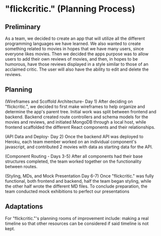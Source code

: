 # "flickcritic." (Planning Process)

## Preliminary
As a team, we decided to create an app that will utilize all the different programming languages we have learned. We also wanted to create something related to movies in hopes that we have many users, since everyone likes movies. Then we decided the apps purpose was to allow users to add their own reviews of movies, and then, in hopes to be humorous, have those reviews displayed in a style similar to those of an acclaimed critic. The user will also have the ability to edit and delete the reviews.

## Planning
(Wireframes and Scoffold Architecture- Day 1)
After deciding on "flickcritic.", we decided to first make wireframes to help organize and determine the app's parent tree. Initial work was split between frontend and backend. Backend created route controllers and schema models for the movies and reviews, and initiated MongoDB through a local host, while frontend scaffolded the different React components and their relationships.

(API Data and Deploy- Day 2)
Once the backend API was deployed to Heroku, each team member worked on an individual component's javascript, and contributed 2 movies with data as starting data for the API.

(Component Routing - Days 3-5)
After all components had their base structures completed, the team worked together on the functionality between routes.

(Styling, MDs, and Mock Presentation Day 6-7)
Once "flickcritic." was fully functional, both frontend and backend, half the team began styling, while the other half wrote the different MD files. To conclude preparation, the team conducted mock exhibitions to perfect our presentations

## Adaptations
For "flickcritic."'s planning rooms of improvement include: making a real timeline so that other resources can be considered if said timeline is not kept.